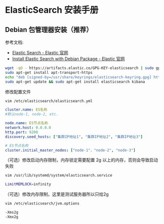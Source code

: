 
# ElasticSearch 安装手册

## Debian 包管理器安装（推荐）
参考文档:

- [Elastic Search - Elastic 官网](https://www.elastic.co/cn/elasticsearch/)
- [Install Elastic Search with Debian Package - Elastic 官网](https://www.elastic.co/guide/en/elasticsearch/reference/7.3/deb.html#deb-repo)
```bash
wget -qO - https://artifacts.elastic.co/GPG-KEY-elasticsearch | sudo gpg --dearmor -o /usr/share/keyrings/elasticsearch-keyring.gpg
sudo apt-get install apt-transport-https
echo "deb [signed-by=/usr/share/keyrings/elasticsearch-keyring.gpg] https://artifacts.elastic.co/packages/7.x/apt stable main" | sudo tee /etc/apt/sources.list.d/elastic-7.x.list
sudo apt-get update && sudo apt-get install elasticsearch kibana
```
修改配置文件
```bash
vim /etc/elasticsearch/elasticsearch.yml
```
```yaml
cluster.name: ES名称
#默认node-1, node-2, etc.

node.name: ES节点名称
network.host: 0.0.0.0
http.port: 9200
discovery.seed_hosts: ["集群IP地址1", "集群IP地址2", "集群IP地址3"]

# ES节点名称
cluster.initial_master_nodes: ["node-1"，"node-2", "node-3"]
```
（可选）修改启动内存限制，内存锁定需要配置 2g 以上的内存，否则会导致启动失败
```bash
vim /usr/lib/systemd/system/elasticsearch.service

LimitMEMLOCK=infinity
```
（可选）修改内存限制，这里是测试服务器所以只给2g
```bash
vim /etc/elasticsearch/jvm.options

-Xms2g
-Xmx2g
```
